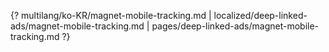 {? multilang/ko-KR/magnet-mobile-tracking.md | localized/deep-linked-ads/magnet-mobile-tracking.md | pages/deep-linked-ads/magnet-mobile-tracking.md ?}
